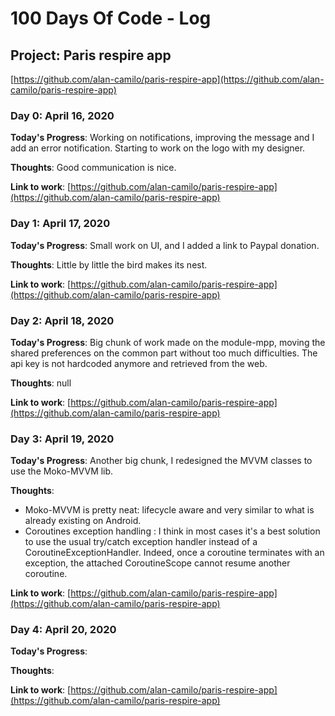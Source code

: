 # 100 Days Of Code - Log

## Project: Paris respire app 
[https://github.com/alan-camilo/paris-respire-app](https://github.com/alan-camilo/paris-respire-app)

### Day 0: April 16, 2020

**Today's Progress**: Working on notifications, improving the message and I add an error notification. Starting to work on the logo with my designer.

**Thoughts**: Good communication is nice.

**Link to work**: [https://github.com/alan-camilo/paris-respire-app](https://github.com/alan-camilo/paris-respire-app)

### Day 1: April 17, 2020

**Today's Progress**: Small work on UI, and I added a link to Paypal donation.

**Thoughts**: Little by little the bird makes its nest.

**Link to work**: [https://github.com/alan-camilo/paris-respire-app](https://github.com/alan-camilo/paris-respire-app)

### Day 2: April 18, 2020

**Today's Progress**: Big chunk of work made on the module-mpp, moving the shared preferences on the common part without too much difficulties. The api key is not hardcoded anymore and retrieved from the web.

**Thoughts**: null

**Link to work**: [https://github.com/alan-camilo/paris-respire-app](https://github.com/alan-camilo/paris-respire-app)

### Day 3: April 19, 2020

**Today's Progress**: Another big chunk, I redesigned the MVVM classes to use the Moko-MVVM lib.

**Thoughts**: 
- Moko-MVVM is pretty neat: lifecycle aware and very similar to what is already existing on Android.
- Coroutines exception handling : I think in most cases it's a best solution to use the usual try/catch exception handler instead of a CoroutineExceptionHandler. Indeed, once a coroutine terminates with an exception, the attached CoroutineScope cannot resume another coroutine.

**Link to work**: [https://github.com/alan-camilo/paris-respire-app](https://github.com/alan-camilo/paris-respire-app)

### Day 4: April 20, 2020

**Today's Progress**: 

**Thoughts**: 

**Link to work**: [https://github.com/alan-camilo/paris-respire-app](https://github.com/alan-camilo/paris-respire-app)
